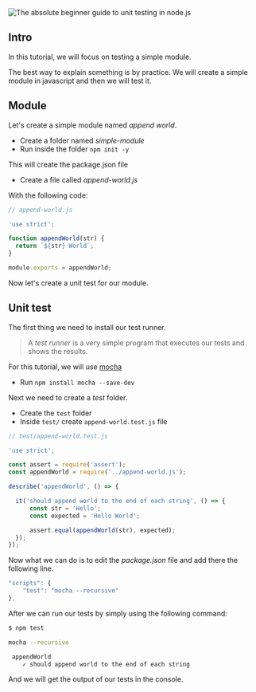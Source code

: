 <img class="img img-responsive" src="https://s3.eu-central-1.amazonaws.com/alxolr-images-bk328/test-670091_1280.png" alt="The absolute beginner guide to unit testing in node.js"/>

## Intro

In this tutorial, we will focus on testing a simple module.

The best way to explain something is by practice. We will create a simple module in javascript and then we will test it.

## Module

Let's create a simple module named _append world_.

- Create a folder named _simple-module_
- Run inside the folder `npm init -y`

This will create the package.json file

- Create a file called _append-world.js_

With the following code:

```javascript
// append-world.js

'use strict';

function appendWorld(str) {
  return `${str} World`;
}

module.exports = appendWorld;
```

Now let's create a unit test for our module.

## Unit test

The first thing we need to install our test runner.

> A _test runner_ is a very simple program that executes our tests and shows the results.

For this tutorial, we will use [mocha](https://mochajs.org/)

- Run `npm install mocha --save-dev`

Next we need to create a _test_ folder.

- Create the `test` folder
- Inside `test/` create `append-world.test.js` file

```javascript
// test/append-world.test.js

'use strict';

const assert = require('assert');
const appendWorld = require('../append-world.js');

describe('appendWorld', () => {

  it('should append world to the end of each string', () => {
      const str = 'Hello';
      const expected = 'Hello World';

      assert.equal(appendWorld(str), expected);
  });
});

```

Now what we can do is to edit the _package.json_ file and add there the following line.

```javascript
"scripts": {
    "test": "mocha --recursive"
},
```

After we can run our tests by simply using the following command:

```bash
$ npm test

mocha --recursive

 appendWorld
    ✓ should append world to the end of each string
```

And we will get the output of our tests in the console.
